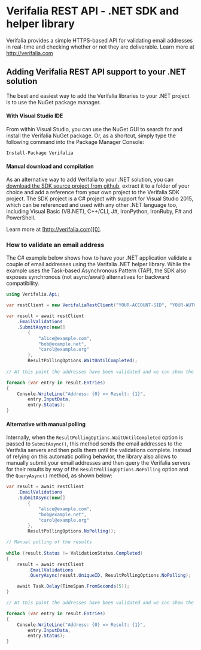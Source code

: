 Verifalia REST API - .NET SDK and helper library
================================================

Verifalia provides a simple HTTPS-based API for validating email addresses in real-time and checking whether or not they are deliverable. Learn more at http://verifalia.com

## Adding Verifalia REST API support to your .NET solution ##

The best and easiest way to add the Verifalia libraries to your .NET project is to use the NuGet package manager.

#### With Visual Studio IDE

From within Visual Studio, you can use the NuGet GUI to search for and install the Verifalia NuGet package. Or, as a shortcut, simply type the following command into the Package Manager Console:

    Install-Package Verifalia

#### Manual download and compilation
	
As an alternative way to add Verifalia to your .NET solution, you can [download the SDK source project from github][1], extract it to a folder of your choice and add a reference from your own project to the Verifalia SDK project. The SDK project is a C# project with support for Visual Studio 2015, which can be referenced and used with any other .NET language too, including Visual Basic (VB.NET), C++/CLI, J#, IronPython, IronRuby, F# and PowerShell.

Learn more at [http://verifalia.com][0].

### How to validate an email address ###

The C# example below shows how to have your .NET application validate a couple of email addresses using the Verifalia .NET helper library. While the example uses the Task-based
Asynchronous Pattern (TAP), the SDK also exposes synchronous (not async/await) alternatives for backward compatibility.

```c#
using Verifalia.Api;

var restClient = new VerifaliaRestClient("YOUR-ACCOUNT-SID", "YOUR-AUTH-TOKEN");

var result = await restClient
	.EmailValidations
	.SubmitAsync(new[]
		{
			"alice@example.com",
			"bob@example.net",
			"carol@example.org"
		},
		ResultPollingOptions.WaitUntilCompleted);
	
// At this point the addresses have been validated and we can show the results

foreach (var entry in result.Entries)
{
	Console.WriteLine("Address: {0} => Result: {1}",
		entry.InputData,
		entry.Status);
}
```

#### Alternative with manual polling ####

Internally, when the `ResultPollingOptions.WaitUntilCompleted` option is passed to `SubmitAsync()`, this method sends the email addresses to the
Verifalia servers and then polls them until the validations complete.
Instead of relying on this automatic polling behavior, the library also allows to manually submit your email addresses and then query the Verifalia
servers for their results by way of the `ResultPollingOptions.NoPolling` option and the `QueryAsync()` method, as shown below:

```c#
var result = await restClient
	.EmailValidations
	.SubmitAsync(new[]
		{
			"alice@example.com",
			"bob@example.net",
			"carol@example.org"
		},
		ResultPollingOptions.NoPolling));

// Manual polling of the results
		
while (result.Status != ValidationStatus.Completed)
{
	result = await restClient
		.EmailValidations
		.QueryAsync(result.UniqueID, ResultPollingOptions.NoPolling);

	await Task.Delay(TimeSpan.FromSeconds(5));
}

// At this point the addresses have been validated and we can show the results

foreach (var entry in result.Entries)
{
	Console.WriteLine("Address: {0} => Result: {1}",
		entry.InputData,
		entry.Status);
}
```

[0]: http://verifalia.com
[1]: https://github.com/verifalia/verifalia-csharp-sdk/archive/master.zip